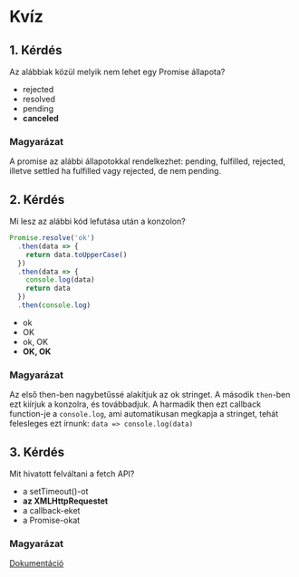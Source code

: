 # Kvíz

## 1. Kérdés
Az alábbiak közül melyik nem lehet egy Promise állapota? 

- rejected  
- resolved
- pending
- **canceled**

### Magyarázat
A promise az alábbi állapotokkal rendelkezhet: pending, fulfilled, rejected, illetve settled ha fulfilled vagy rejected, de nem pending.

## 2. Kérdés
Mi lesz az alábbi kód lefutása után a konzolon?

```javascript
Promise.resolve('ok')
  .then(data => {
    return data.toUpperCase()
  })
  .then(data => {
    console.log(data)
    return data
  })
  .then(console.log)
```

- ok
- OK
- ok, OK
- **OK, OK**

### Magyarázat
Az első then-ben nagybetűssé alakítjuk az ok stringet. A második `then`-ben ezt kiírjuk a konzolra, és továbbadjuk. A harmadik then ezt callback function-je a `console.log`, ami automatikusan megkapja a stringet, tehát felesleges ezt írnunk: `data => console.log(data)`

## 3. Kérdés
Mit hivatott felváltani a fetch API?

- a setTimeout()-ot
- **az XMLHttpRequestet**
- a callback-eket
- a Promise-okat

### Magyarázat
[Dokumentáció](https://developer.mozilla.org/en-US/docs/Web/API/Fetch_API)